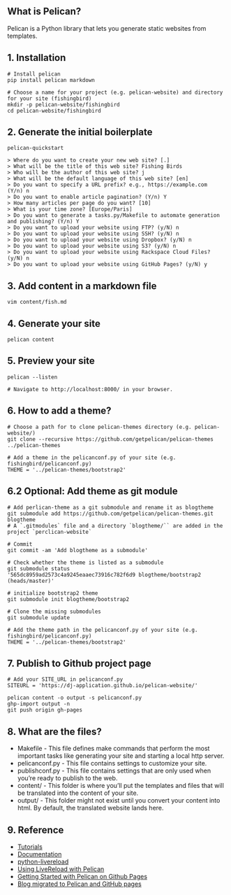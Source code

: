 ## What is Pelican?
Pelican is a Python library that lets you generate static websites from templates.

## 1. Installation
```
# Install pelican
pip install pelican markdown

# Choose a name for your project (e.g. pelican-website) and directory for your site (fishingbird)
mkdir -p pelican-website/fishingbird
cd pelican-website/fishingbird
```

## 2. Generate the initial boilerplate
```
pelican-quickstart

> Where do you want to create your new web site? [.]
> What will be the title of this web site? Fishing Birds
> Who will be the author of this web site? j
> What will be the default language of this web site? [en]
> Do you want to specify a URL prefix? e.g., https://example.com   (Y/n) n
> Do you want to enable article pagination? (Y/n) Y
> How many articles per page do you want? [10]
> What is your time zone? [Europe/Paris]
> Do you want to generate a tasks.py/Makefile to automate generation and publishing? (Y/n) Y
> Do you want to upload your website using FTP? (y/N) n
> Do you want to upload your website using SSH? (y/N) n
> Do you want to upload your website using Dropbox? (y/N) n
> Do you want to upload your website using S3? (y/N) n
> Do you want to upload your website using Rackspace Cloud Files? (y/N) n
> Do you want to upload your website using GitHub Pages? (y/N) y
```

## 3. Add content in a markdown file
```
vim content/fish.md
```

## 4. Generate your site
```
pelican content
```

## 5. Preview your site
```
pelican --listen

# Navigate to http://localhost:8000/ in your browser.
```

## 6. How to add a theme?
```
# Choose a path for to clone pelican-themes directory (e.g. pelican-website/)
git clone --recursive https://github.com/getpelican/pelican-themes ../pelican-themes

# Add a theme in the pelicanconf.py of your site (e.g. fishingbird/pelicanconf.py)
THEME = '../pelican-themes/bootstrap2'
```

## 6.2 Optional: Add theme as git module
```
# Add perlican-theme as a git submodule and rename it as blogtheme
git submodule add https://github.com/getpelican/pelican-themes.git blogtheme
# A `.gitmodules` file and a directory `blogtheme/`` are added in the project `perclican-website`

# Commit
git commit -am 'Add blogtheme as a submodule'

# Check whether the theme is listed as a submodule
git submodule status
'565dc8959ad2573c4a9245eaaec73916c782f6d9 blogtheme/bootstrap2 (heads/master)'

# initialize bootstrap2 theme
git submodule init blogtheme/bootstrap2

# Clone the missing submodules
git submodule update

# Add the theme path in the pelicanconf.py of your site (e.g. fishingbird/pelicanconf.py)
THEME = '../pelican-themes/bootstrap2'
```

## 7. Publish to Github project page
```
# Add your SITE_URL in pelicanconf.py
SITEURL = 'https://dj-application.github.io/pelican-website/'
```
```
pelican content -o output -s pelicanconf.py
ghp-import output -n
git push origin gh-pages
```

## 8. What are the files?

  * Makefile - This file defines make commands that perform the most important tasks like generating your site and starting a local http server.
  * pelicanconf.py - This file contains settings to customize your site.
  * publishconf.py - This file contains settings that are only used when you’re ready to publish to the web.
  * content/ - This folder is where you’ll put the templates and files that will be translated into the content of your site.
  * output/ - This folder might not exist until you convert your content into html. By default, the translated website lands here.



## 9. Reference
  * [Tutorials](https://github.com/getpelican/pelican/wiki/Tutorials)
  * [Documentation](https://docs.getpelican.com/en/stable/)
  * [python-livereload](https://github.com/lepture/python-livereload#script-example-sphinx)
  * [Using LiveReload with Pelican](https://merlijn.vandeen.nl/2015/pelican-livereload.html)
  * [Getting Started with Pelican on Github Pages](https://blog.justalfred.com/getting-started-with-pelican-on-github-pages.html)
  * [Blog migrated to Pelican and GitHub pages](https://dirtyhandscoding.github.io/posts/blog-migrated-to-pelican-and-github-pages.html)
